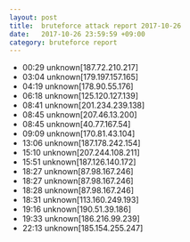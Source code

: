 ```yaml
---
layout: post
title:  bruteforce attack report 2017-10-26
date:   2017-10-26 23:59:59 +09:00
category: bruteforce report
---
```


* 00:29 unknown[187.72.210.217]
* 03:04 unknown[179.197.157.165]
* 04:19 unknown[178.90.55.176]
* 06:18 unknown[125.120.127.139]
* 08:41 unknown[201.234.239.138]
* 08:45 unknown[207.46.13.200]
* 08:45 unknown[40.77.167.54]
* 09:09 unknown[170.81.43.104]
* 13:06 unknown[187.178.242.154]
* 15:10 unknown[207.244.108.211]
* 15:51 unknown[187.126.140.172]
* 18:27 unknown[87.98.167.246]
* 18:27 unknown[87.98.167.246]
* 18:28 unknown[87.98.167.246]
* 18:31 unknown[113.160.249.193]
* 19:16 unknown[190.51.39.186]
* 19:33 unknown[186.216.99.239]
* 22:13 unknown[185.154.255.247]
